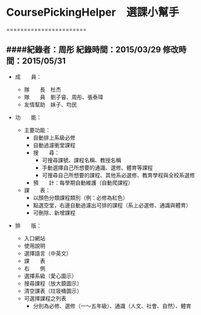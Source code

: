 # CoursePickingHelper　選課小幫手
=======================

####紀錄者：周彤 紀錄時間：2015/03/29 修改時間：2015/05/31
-----------------------
* 成　　員：
  * 隊　　長　杜杰
  * 隊　　員　劉子睿、周彤、張泰瑋
  * 友情幫助　妹子、均民

* 功　　能：
  * 主要功能：
    * 自動排上系級必修
    * 自動過濾衝堂課程
    * 搜　　尋：
      * 可搜尋課號、課程名稱、教授名稱
      * 手動選擇自己所想要的通識、選修、體育等課程
      * 可搜尋自己所想要的課程、其他系必選修、教育學程與全校系選修
    * 預　　計：每學期自動維護（自動爬課程）
  * 課　　表：
    * 以顏色分類課程類別（例：必修為紅色）
    * 點選空堂，右邊自動過濾出可排的課程（系上必選修、通識與體育）
    * 可刪除、新增課程
 
* 排　　版：
  *  入口網站
    * 使用說明
    * 選擇語言（中英文）
  *  課　　表
  *  右　　側
    * 選擇系級（愛心圖示）
    * 搜尋課程（放大鏡圖示）
    * 清空課表（垃圾桶圖示）
    * 可選擇課程之列表
      * 分別為必修、選修（一～五年級）、通識（人文、社會、自然）、體育
